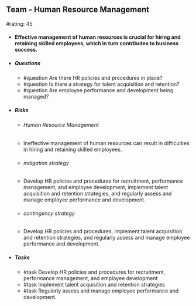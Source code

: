 ## Team - Human Resource Management
#rating: 45
- #### Effective management of human resources is crucial for hiring and retaining skilled employees, which in turn contributes to business success.
- ##### Questions
  - #question Are there HR policies and procedures in place?
  - #question Is there a strategy for talent acquisition and retention?
  - #question Are employee performance and development being managed?
- ##### Risks

  - ###### Human Resource Management
  - Ineffective management of human resources can result in difficulties in hiring and retaining skilled employees.
  - ###### mitigation strategy
  - Develop HR policies and procedures for recruitment, performance management, and employee development, implement talent acquisition and retention strategies, and regularly assess and manage employee performance and development.
  - ###### contingency strategy
  - Develop HR policies and procedures, implement talent acquisition and retention strategies, and regularly assess and manage employee performance and development.
- ##### Tasks
  - #task Develop HR policies and procedures for recruitment, performance management, and employee development
  - #task  Implement talent acquisition and retention strategies
  - #task  Regularly assess and manage employee performance and development.


